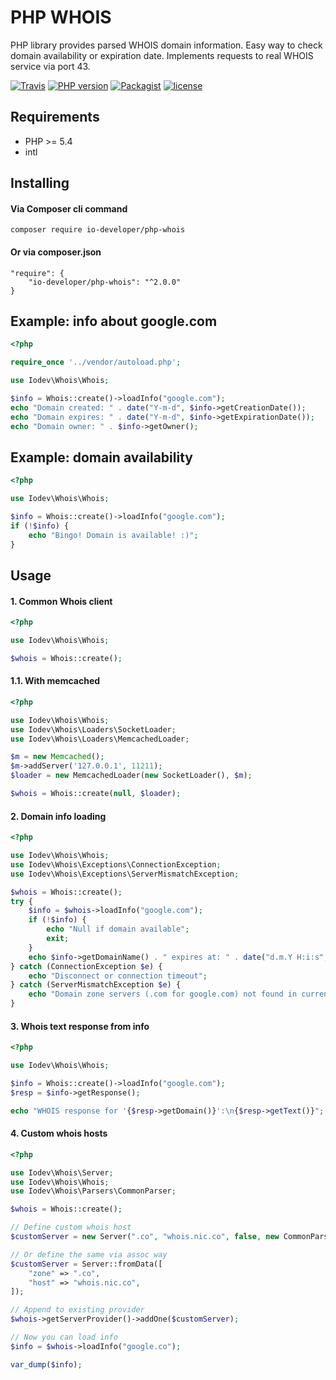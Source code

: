 # PHP WHOIS
PHP library provides parsed WHOIS domain information. Easy way to check domain availability or expiration date. Implements requests to real WHOIS service via port 43.

[![Travis](https://img.shields.io/travis/io-developer/php-whois.svg?style=flat-square)](https://travis-ci.org/io-developer/php-whois)
[![PHP version](https://img.shields.io/badge/php-%3E%3D5.4-blue.svg?style=flat-square)](https://secure.php.net/)
[![Packagist](https://img.shields.io/packagist/v/io-developer/php-whois.svg?style=flat-square)](https://packagist.org/packages/io-developer/php-whois)
[![license](https://img.shields.io/github/license/io-developer/php-whois.svg?style=flat-square)](https://github.com/io-developer/php-whois/blob/master/LICENSE.md)


## Requirements
- PHP >= 5.4
- intl


## Installing
#### Via Composer cli command
````
composer require io-developer/php-whois
````
#### Or via composer.json
````
"require": {
    "io-developer/php-whois": "^2.0.0"
}
````


## Example: info about google.com

```php
<?php

require_once '../vendor/autoload.php';

use Iodev\Whois\Whois;

$info = Whois::create()->loadInfo("google.com");
echo "Domain created: " . date("Y-m-d", $info->getCreationDate());
echo "Domain expires: " . date("Y-m-d", $info->getExpirationDate());
echo "Domain owner: " . $info->getOwner();
```


## Example: domain availability

```php
<?php

use Iodev\Whois\Whois;

$info = Whois::create()->loadInfo("google.com");
if (!$info) {
    echo "Bingo! Domain is available! :)";
}
```


## Usage

#### 1. Common Whois client

```php
<?php

use Iodev\Whois\Whois;

$whois = Whois::create();
```

#### 1.1. With memcached
```php
<?php

use Iodev\Whois\Whois;
use Iodev\Whois\Loaders\SocketLoader;
use Iodev\Whois\Loaders\MemcachedLoader;

$m = new Memcached();
$m->addServer('127.0.0.1', 11211);
$loader = new MemcachedLoader(new SocketLoader(), $m);

$whois = Whois::create(null, $loader);
```

#### 2. Domain info loading

```php
<?php

use Iodev\Whois\Whois;
use Iodev\Whois\Exceptions\ConnectionException;
use Iodev\Whois\Exceptions\ServerMismatchException;

$whois = Whois::create();
try {
    $info = $whois->loadInfo("google.com");
    if (!$info) {
        echo "Null if domain available";
        exit;
    }
    echo $info->getDomainName() . " expires at: " . date("d.m.Y H:i:s", $info->getExpirationDate());
} catch (ConnectionException $e) {
    echo "Disconnect or connection timeout";
} catch (ServerMismatchException $e) {
    echo "Domain zone servers (.com for google.com) not found in current ServerProvider whois hosts";
}
```

#### 3. Whois text response from info

```php
<?php

use Iodev\Whois\Whois;

$info = Whois::create()->loadInfo("google.com");
$resp = $info->getResponse();

echo "WHOIS response for '{$resp->getDomain()}':\n{$resp->getText()}";
```

#### 4. Custom whois hosts

```php
<?php

use Iodev\Whois\Server;
use Iodev\Whois\Whois;
use Iodev\Whois\Parsers\CommonParser;

$whois = Whois::create();

// Define custom whois host
$customServer = new Server(".co", "whois.nic.co", false, new CommonParser());

// Or define the same via assoc way
$customServer = Server::fromData([
    "zone" => ".co",
    "host" => "whois.nic.co",
]);

// Append to existing provider
$whois->getServerProvider()->addOne($customServer);

// Now you can load info
$info = $whois->loadInfo("google.co");

var_dump($info);
```
